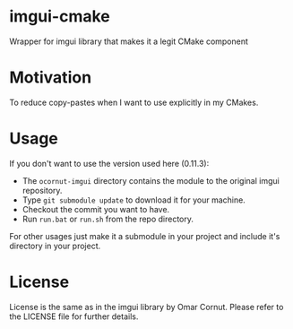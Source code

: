 # imgui-cmake
Wrapper for imgui library that makes it a legit CMake component 

# Motivation

To reduce copy-pastes when I want to use explicitly in my CMakes.

# Usage
If you don't want to use the version used here (0.11.3):
* The `ocornut-imgui` directory contains the module to the original imgui repository. 
* Type `git submodule update` to download it for your machine.
* Checkout the commit you want to have.
* Run `run.bat` or `run.sh` from the repo directory.

For other usages just make it a submodule in your project and include it's directory in your project.

# License
License is the same as in the imgui library by Omar Cornut. Please refer to the LICENSE file for further details.